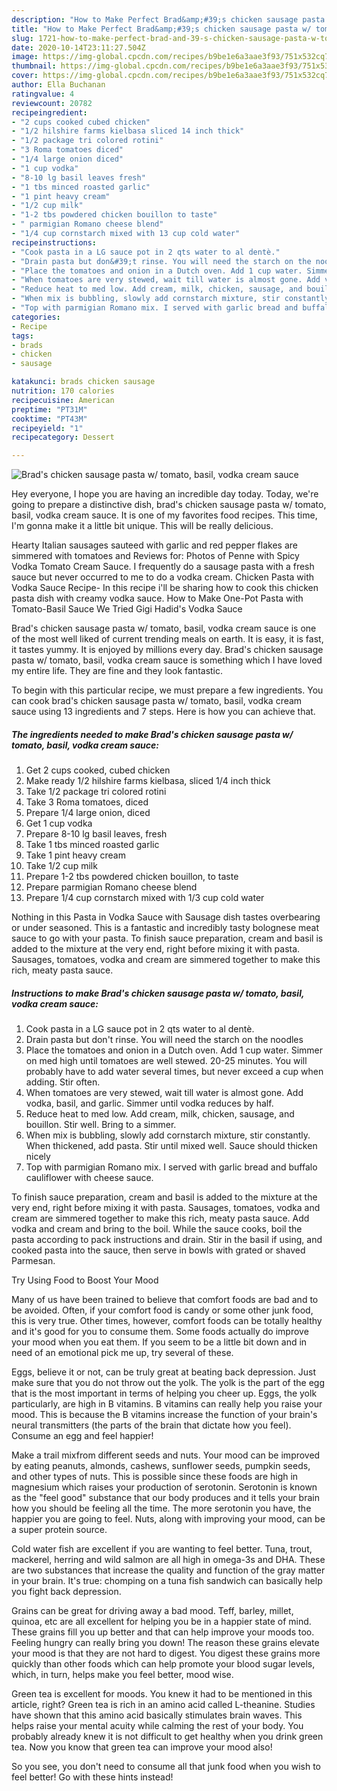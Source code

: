 ```yaml
---
description: "How to Make Perfect Brad&amp;#39;s chicken sausage pasta w/ tomato, basil, vodka cream sauce"
title: "How to Make Perfect Brad&amp;#39;s chicken sausage pasta w/ tomato, basil, vodka cream sauce"
slug: 1721-how-to-make-perfect-brad-and-39-s-chicken-sausage-pasta-w-tomato-basil-vodka-cream-sauce
date: 2020-10-14T23:11:27.504Z
image: https://img-global.cpcdn.com/recipes/b9be1e6a3aae3f93/751x532cq70/brads-chicken-sausage-pasta-w-tomato-basil-vodka-cream-sauce-recipe-main-photo.jpg
thumbnail: https://img-global.cpcdn.com/recipes/b9be1e6a3aae3f93/751x532cq70/brads-chicken-sausage-pasta-w-tomato-basil-vodka-cream-sauce-recipe-main-photo.jpg
cover: https://img-global.cpcdn.com/recipes/b9be1e6a3aae3f93/751x532cq70/brads-chicken-sausage-pasta-w-tomato-basil-vodka-cream-sauce-recipe-main-photo.jpg
author: Ella Buchanan
ratingvalue: 4
reviewcount: 20782
recipeingredient:
- "2 cups cooked cubed chicken"
- "1/2 hilshire farms kielbasa sliced 14 inch thick"
- "1/2 package tri colored rotini"
- "3 Roma tomatoes diced"
- "1/4 large onion diced"
- "1 cup vodka"
- "8-10 lg basil leaves fresh"
- "1 tbs minced roasted garlic"
- "1 pint heavy cream"
- "1/2 cup milk"
- "1-2 tbs powdered chicken bouillon to taste"
- " parmigian Romano cheese blend"
- "1/4 cup cornstarch mixed with 13 cup cold water"
recipeinstructions:
- "Cook pasta in a LG sauce pot in 2 qts water to al dentè."
- "Drain pasta but don&#39;t rinse. You will need the starch on the noodles"
- "Place the tomatoes and onion in a Dutch oven. Add 1 cup water. Simmer on med high until tomatoes are well stewed. 20-25 minutes. You will probably have to add water several times, but never exceed a cup when adding. Stir often."
- "When tomatoes are very stewed, wait till water is almost gone. Add vodka, basil, and garlic. Simmer until vodka reduces by half."
- "Reduce heat to med low. Add cream, milk, chicken, sausage, and bouillon. Stir well. Bring to a simmer."
- "When mix is bubbling, slowly add cornstarch mixture, stir constantly. When thickened, add pasta. Stir until mixed well. Sauce should thicken nicely"
- "Top with parmigian Romano mix. I served with garlic bread and buffalo cauliflower with cheese sauce."
categories:
- Recipe
tags:
- brads
- chicken
- sausage

katakunci: brads chicken sausage 
nutrition: 170 calories
recipecuisine: American
preptime: "PT31M"
cooktime: "PT43M"
recipeyield: "1"
recipecategory: Dessert

---
```



![Brad&#39;s chicken sausage pasta w/ tomato, basil, vodka cream sauce](https://img-global.cpcdn.com/recipes/b9be1e6a3aae3f93/751x532cq70/brads-chicken-sausage-pasta-w-tomato-basil-vodka-cream-sauce-recipe-main-photo.jpg)

Hey everyone, I hope you are having an incredible day today. Today, we're going to prepare a distinctive dish, brad&#39;s chicken sausage pasta w/ tomato, basil, vodka cream sauce. It is one of my favorites food recipes. This time, I'm gonna make it a little bit unique. This will be really delicious.

Hearty Italian sausages sauteed with garlic and red pepper flakes are simmered with tomatoes and Reviews for: Photos of Penne with Spicy Vodka Tomato Cream Sauce. I frequently do a sausage pasta with a fresh sauce but never occurred to me to do a vodka cream. Chicken Pasta with Vodka Sauce Recipe- In this recipe i&#39;ll be sharing how to cook this chicken pasta dish with creamy vodka sauce. How to Make One-Pot Pasta with Tomato-Basil Sauce We Tried Gigi Hadid&#39;s Vodka Sauce

Brad&#39;s chicken sausage pasta w/ tomato, basil, vodka cream sauce is one of the most well liked of current trending meals on earth. It is easy, it is fast, it tastes yummy. It is enjoyed by millions every day. Brad&#39;s chicken sausage pasta w/ tomato, basil, vodka cream sauce is something which I have loved my entire life. They are fine and they look fantastic.


To begin with this particular recipe, we must prepare a few ingredients. You can cook brad&#39;s chicken sausage pasta w/ tomato, basil, vodka cream sauce using 13 ingredients and 7 steps. Here is how you can achieve that.

<!--inarticleads1-->

##### The ingredients needed to make Brad&#39;s chicken sausage pasta w/ tomato, basil, vodka cream sauce:

1. Get 2 cups cooked, cubed chicken
1. Make ready 1/2 hilshire farms kielbasa, sliced 1/4 inch thick
1. Take 1/2 package tri colored rotini
1. Take 3 Roma tomatoes, diced
1. Prepare 1/4 large onion, diced
1. Get 1 cup vodka
1. Prepare 8-10 lg basil leaves, fresh
1. Take 1 tbs minced roasted garlic
1. Take 1 pint heavy cream
1. Take 1/2 cup milk
1. Prepare 1-2 tbs powdered chicken bouillon, to taste
1. Prepare  parmigian Romano cheese blend
1. Prepare 1/4 cup cornstarch mixed with 1/3 cup cold water


Nothing in this Pasta in Vodka Sauce with Sausage dish tastes overbearing or under seasoned. This is a fantastic and incredibly tasty bolognese meat sauce to go with your pasta. To finish sauce preparation, cream and basil is added to the mixture at the very end, right before mixing it with pasta. Sausages, tomatoes, vodka and cream are simmered together to make this rich, meaty pasta sauce. 

<!--inarticleads2-->

##### Instructions to make Brad&#39;s chicken sausage pasta w/ tomato, basil, vodka cream sauce:

1. Cook pasta in a LG sauce pot in 2 qts water to al dentè.
1. Drain pasta but don&#39;t rinse. You will need the starch on the noodles
1. Place the tomatoes and onion in a Dutch oven. Add 1 cup water. Simmer on med high until tomatoes are well stewed. 20-25 minutes. You will probably have to add water several times, but never exceed a cup when adding. Stir often.
1. When tomatoes are very stewed, wait till water is almost gone. Add vodka, basil, and garlic. Simmer until vodka reduces by half.
1. Reduce heat to med low. Add cream, milk, chicken, sausage, and bouillon. Stir well. Bring to a simmer.
1. When mix is bubbling, slowly add cornstarch mixture, stir constantly. When thickened, add pasta. Stir until mixed well. Sauce should thicken nicely
1. Top with parmigian Romano mix. I served with garlic bread and buffalo cauliflower with cheese sauce.


To finish sauce preparation, cream and basil is added to the mixture at the very end, right before mixing it with pasta. Sausages, tomatoes, vodka and cream are simmered together to make this rich, meaty pasta sauce. Add vodka and cream and bring to the boil. While the sauce cooks, boil the pasta according to pack instructions and drain. Stir in the basil if using, and cooked pasta into the sauce, then serve in bowls with grated or shaved Parmesan. 

Try Using Food to Boost Your Mood


Many of us have been trained to believe that comfort foods are bad and to be avoided. Often, if your comfort food is candy or some other junk food, this is very true. Other times, however, comfort foods can be totally healthy and it's good for you to consume them. Some foods actually do improve your mood when you eat them. If you seem to be a little bit down and in need of an emotional pick me up, try several of these.

Eggs, believe it or not, can be truly great at beating back depression. Just make sure that you do not throw out the yolk. The yolk is the part of the egg that is the most important in terms of helping you cheer up. Eggs, the yolk particularly, are high in B vitamins. B vitamins can really help you raise your mood. This is because the B vitamins increase the function of your brain's neural transmitters (the parts of the brain that dictate how you feel). Consume an egg and feel happier!

Make a trail mixfrom different seeds and nuts. Your mood can be improved by eating peanuts, almonds, cashews, sunflower seeds, pumpkin seeds, and other types of nuts. This is possible since these foods are high in magnesium which raises your production of serotonin. Serotonin is known as the "feel good" substance that our body produces and it tells your brain how you should be feeling all the time. The more serotonin you have, the happier you are going to feel. Nuts, along with improving your mood, can be a super protein source.

Cold water fish are excellent if you are wanting to feel better. Tuna, trout, mackerel, herring and wild salmon are all high in omega-3s and DHA. These are two substances that increase the quality and function of the gray matter in your brain. It's true: chomping on a tuna fish sandwich can basically help you fight back depression. 

Grains can be great for driving away a bad mood. Teff, barley, millet, quinoa, etc are all excellent for helping you be in a happier state of mind. These grains fill you up better and that can help improve your moods too. Feeling hungry can really bring you down! The reason these grains elevate your mood is that they are not hard to digest. You digest these grains more quickly than other foods which can help promote your blood sugar levels, which, in turn, helps make you feel better, mood wise.

Green tea is excellent for moods. You knew it had to be mentioned in this article, right? Green tea is rich in an amino acid called L-theanine. Studies have shown that this amino acid basically stimulates brain waves. This helps raise your mental acuity while calming the rest of your body. You probably already knew it is not difficult to get healthy when you drink green tea. Now you know that green tea can improve your mood also!

So you see, you don't need to consume all that junk food when you wish to feel better! Go  with  these hints  instead!


